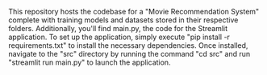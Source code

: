 This repository hosts the codebase for a "Movie Recommendation System" complete with training models and datasets stored in their respective folders. Additionally, you'll find main.py, the code for the Streamlit application. To set up the application, simply execute "pip install -r requirements.txt" to install the necessary dependencies. Once installed, navigate to the "src" directory by running the command "cd src" and run "streamlit run main.py" to launch the application.
